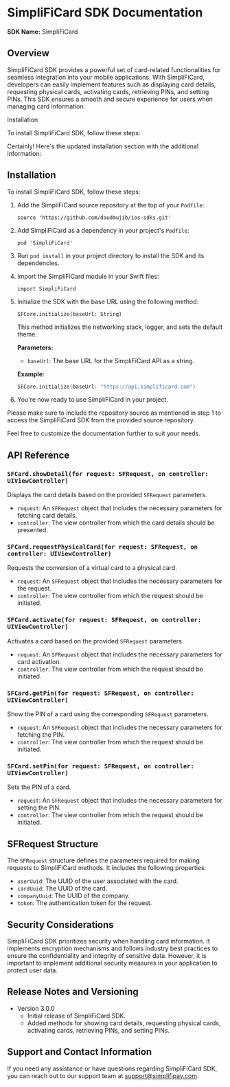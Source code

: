 # SimpliFiCard SDK Documentation

**SDK Name:** SimpliFiCard

## Overview
SimpliFiCard SDK provides a powerful set of card-related functionalities for seamless integration into your mobile applications. With SimpliFiCard, developers can easily implement features such as displaying card details, requesting physical cards, activating cards, retrieving PINs, and setting PINs. This SDK ensures a smooth and secure experience for users when managing card information.

Installation

To install SimpliFiCard SDK, follow these steps:

Certainly! Here's the updated installation section with the additional information:

## Installation
To install SimpliFiCard SDK, follow these steps:

1. Add the SimpliFiCard source repository at the top of your `Podfile`:
   ```
   source 'https://github.com/daudmujib/ios-sdks.git'
   ```

2. Add SimpliFiCard as a dependency in your project's `Podfile`:
   ```
   pod 'SimpliFiCard'
   ```

3. Run `pod install` in your project directory to install the SDK and its dependencies.

4. Import the SimpliFiCard module in your Swift files:
   ```
   import SimpliFiCard
   ```
5. Initialize the SDK with the base URL using the following method:
   ```
   SFCore.initialize(baseUrl: String)
   ```
   This method initializes the networking stack, logger, and sets the default theme.

   **Parameters:**
   - `baseUrl`: The base URL for the SimpliFiCard API as a string.

   **Example:**
   ```swift
   SFCore.initialize(baseUrl: "https://api.simplificard.com")
   ```

6. You're now ready to use SimpliFiCard in your project.

Please make sure to include the repository source as mentioned in step 1 to access the SimpliFiCard SDK from the provided source repository.

Feel free to customize the documentation further to suit your needs.

## API Reference

### `SFCard.showDetail(for request: SFRequest, on controller: UIViewController)`

Displays the card details based on the provided `SFRequest` parameters.

- `request`: An `SFRequest` object that includes the necessary parameters for fetching card details.
- `controller`: The view controller from which the card details should be presented.

### `SFCard.requestPhysicalCard(for request: SFRequest, on controller: UIViewController)`

Requests the conversion of a virtual card to a physical card.

- `request`: An `SFRequest` object that includes the necessary parameters for the request.
- `controller`: The view controller from which the request should be initiated.

### `SFCard.activate(for request: SFRequest, on controller: UIViewController)`

Activates a card based on the provided `SFRequest` parameters.

- `request`: An `SFRequest` object that includes the necessary parameters for card activation.
- `controller`: The view controller from which the request should be initiated.

### `SFCard.getPin(for request: SFRequest, on controller: UIViewController)`

Show the PIN of a card using the corresponding `SFRequest` parameters.

- `request`: An `SFRequest` object that includes the necessary parameters for fetching the PIN.
- `controller`: The view controller from which the request should be initiated.

### `SFCard.setPin(for request: SFRequest, on controller: UIViewController)`

Sets the PIN of a card.

- `request`: An `SFRequest` object that includes the necessary parameters for setting the PIN.
- `controller`: The view controller from which the request should be initiated.

## SFRequest Structure

The `SFRequest` structure defines the parameters required for making requests to SimpliFiCard methods. It includes the following properties:

- `userUuid`: The UUID of the user associated with the card.
- `cardUuid`: The UUID of the card.
- `companyUuid`: The UUID of the company.
- `token`: The authentication token for the request.

## Security Considerations

SimpliFiCard SDK prioritizes security when handling card information. It implements encryption mechanisms and follows industry best practices to ensure the confidentiality and integrity of sensitive data. However, it is important to implement additional security measures in your application to protect user data.

## Release Notes and Versioning

- Version 3.0.0
  - Initial release of SimpliFiCard SDK.
  - Added methods for showing card details, requesting physical cards, activating cards, retrieving PINs, and setting PINs.

## Support and Contact Information

If you need any assistance or have questions regarding SimpliFiCard SDK, you can reach out to our support team at support@simplifipay.com.
